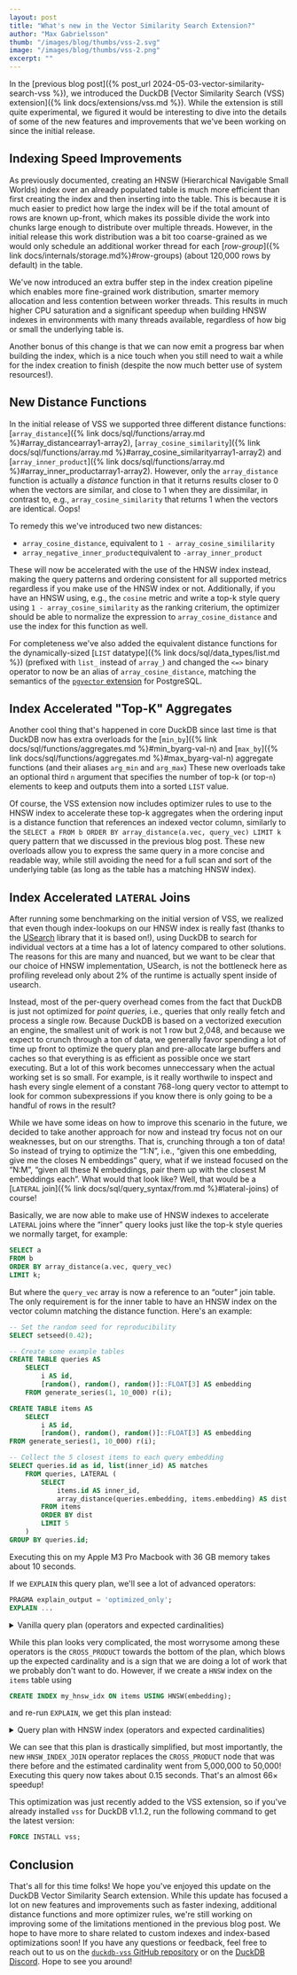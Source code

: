 ```yaml
---
layout: post
title: "What's new in the Vector Similarity Search Extension?"
author: "Max Gabrielsson"
thumb: "/images/blog/thumbs/vss-2.svg"
image: "/images/blog/thumbs/vss-2.png"
excerpt: ""
---
```


In the [previous blog post]({% post_url 2024-05-03-vector-similarity-search-vss %}), we introduced the DuckDB [Vector Similarity Search (VSS) extension]({% link docs/extensions/vss.md %}). While the extension is still quite experimental, we figured it would be interesting to dive into the details of some of the new features and improvements that we've been working on since the initial release.

## Indexing Speed Improvements

As previously documented, creating an HNSW (Hierarchical Navigable Small Worlds) index over an already populated table is much more efficient than first creating the index and then inserting into the table. This is because it is much easier to predict how large the index will be if the total amount of rows are known up-front, which makes its possible divide the work into chunks large enough to distribute over multiple threads. However, in the initial release this work distribution was a bit too coarse-grained as we would only schedule an additional worker thread for each [_row-group_]({% link docs/internals/storage.md%}#row-groups) (about 120,000 rows by default) in the table.

We've now introduced an extra buffer step in the index creation pipeline which enables more fine-grained work distribution, smarter memory allocation and less contention between worker threads. This results in much higher CPU saturation and a significant speedup when building HNSW indexes in environments with many threads available, regardless of how big or small the underlying table is.

Another bonus of this change is that we can now emit a progress bar when building the index, which is a nice touch when you still need to wait a while for the index creation to finish (despite the now much better use of system resources!).

## New Distance Functions

In the initial release of VSS we supported three different distance functions:
[`array_distance`]({% link docs/sql/functions/array.md %}#array_distancearray1-array2),
[`array_cosine_similarity`]({% link docs/sql/functions/array.md %}#array_cosine_similarityarray1-array2) and
[`array_inner_product`]({% link docs/sql/functions/array.md %}#array_inner_productarray1-array2). However, only the `array_distance` function is actually a _distance_ function in that it returns results closer to 0 when the vectors are similar, and close to 1 when they are dissimilar, in contrast to, e.g., `array_cosine_similarity` that returns 1 when the vectors are identical. Oops!

To remedy this we've introduced two new distances:

* `array_cosine_distance`, equivalent to `1 - array_cosine_simililarity`
* `array_negative_inner_product`equivalent to `-array_inner_product`

These will now be accelerated with the use of the HNSW index instead, making the query patterns and ordering consistent for all supported metrics regardless if you make use of the HNSW index or not. Additionally, if you have an HNSW using, e.g., the `cosine` metric and write a top-k style query using `1 - array_cosine_similarity` as the ranking criterium, the optimizer should be able to normalize the expression to `array_cosine_distance` and use the index for this function as well.

For completeness we've also added the equivalent distance functions for the dynamically-sized [`LIST` datatype]({% link docs/sql/data_types/list.md %}) (prefixed with `list_` instead of `array_`) and changed the `<=>` binary operator to now be an alias of `array_cosine_distance`, matching the semantics of the [`pgvector` extension](https://github.com/pgvector/pgvector) for PostgreSQL.

## Index Accelerated "Top-K" Aggregates

Another cool thing that's happened in core DuckDB since last time is that DuckDB now has extra overloads for the [`min_by`]({% link docs/sql/functions/aggregates.md %}#min_byarg-val-n) and [`max_by`]({% link docs/sql/functions/aggregates.md %}#max_byarg-val-n) aggregate functions (and their aliases `arg_min` and `arg_max`)
These new overloads take an optional third `n` argument that specifies the number of top-k (or top-`n`) elements to keep and outputs them into a sorted `LIST` value.

Of course, the VSS extension now includes optimizer rules to use to the HNSW index to accelerate these top-k aggregates when the ordering input is a distance function that references an indexed vector column, similarly to the `SELECT a FROM b ORDER BY array_distance(a.vec, query_vec) LIMIT k` query pattern that we discussed in the previous blog post. These new overloads allow you to express the same query in a more concise and readable way, while still avoiding the need for a full scan and sort of the underlying table (as long as the table has a matching HNSW index).

## Index Accelerated `LATERAL` Joins

After running some benchmarking on the initial version of VSS, we realized that even though index-lookups on our HNSW index is really fast (thanks to the [USearch](https://github.com/unum-cloud/usearch) library that it is based on!), using DuckDB to search for individual vectors at a time has a lot of latency compared to other solutions. The reasons for this are many and nuanced, but we want to be clear that our choice of HNSW implementation, USearch, is not the bottleneck here as profiling revelead only about 2% of the runtime is actually spent inside of usearch.

Instead, most of the per-query overhead comes from the fact that DuckDB is just not optimized for _point queries,_ i.e., queries that only really fetch and process a single row. Because DuckDB is based on a vectorized execution an engine, the smallest unit of work is not 1 row but 2,048, and because we expect to crunch through a ton of data, we generally favor spending a lot of time up front to optimize the query plan and pre-allocate large buffers and caches so that everything is as efficient as possible once we start executing. But a lot of this work becomes unneccessary when the actual working set is so small. For example, is it really worthwile to inspect and hash every single element of a constant 768-long query vector to attempt to look for common subexpressions if you know there is only going to be a handful of rows in the result?

While we have some ideas on how to improve this scenario in the future, we decided to take another approach for now and instead try focus not on our weaknesses, but on our strengths. That is, crunching through a ton of data! So instead of trying to optimize the “1:N”, i.e., “given this one embedding, give me the closes N embeddings” query, what if we instead focused on the “N:M”, “given all these N embeddings, pair them up with the closest M embeddings each”. What would that look like? Well, that would be a [`LATERAL` join]({% link docs/sql/query_syntax/from.md %}#lateral-joins) of course!

Basically, we are now able to make use of HNSW indexes to accelerate `LATERAL` joins where the “inner” query looks just like the top-k style queries we normally target, for example:

```sql
SELECT a
FROM b
ORDER BY array_distance(a.vec, query_vec)
LIMIT k;
```

But where the `query_vec` array is now a reference to an “outer” join table. The only requirement is for the inner table to have an HNSW index on the vector column matching the distance function. Here's an example:

```sql
-- Set the random seed for reproducibility
SELECT setseed(0.42);

-- Create some example tables
CREATE TABLE queries AS
    SELECT
        i AS id,
        [random(), random(), random()]::FLOAT[3] AS embedding 
    FROM generate_series(1, 10_000) r(i);

CREATE TABLE items AS
    SELECT
        i AS id,
        [random(), random(), random()]::FLOAT[3] AS embedding
FROM generate_series(1, 10_000) r(i);

-- Collect the 5 closest items to each query embedding
SELECT queries.id as id, list(inner_id) AS matches 
    FROM queries, LATERAL (
        SELECT
            items.id AS inner_id,
            array_distance(queries.embedding, items.embedding) AS dist
        FROM items 
        ORDER BY dist 
        LIMIT 5
    )
GROUP BY queries.id;
```

Executing this on my Apple M3 Pro Macbook with 36 GB memory takes about 10 seconds.

If we `EXPLAIN` this query plan, we'll see a lot of advanced operators:

```sql
PRAGMA explain_output = 'optimized_only';
EXPLAIN ...
```

<details markdown='1'>
<summary markdown='span'>
Vanilla query plan (operators and expected cardinalities)
</summary>

```text
┌───────────────────────────┐
│         PROJECTION        │
│    ────────────────────   │
│       ~5000000 Rows       │
└─────────────┬─────────────┘
┌─────────────┴─────────────┐
│       HASH_GROUP_BY       │
│    ────────────────────   │
│       ~5000000 Rows       │
└─────────────┬─────────────┘
┌─────────────┴─────────────┐
│         PROJECTION        │
│    ────────────────────   │
│       ~10000000 Rows      │
└─────────────┬─────────────┘
┌─────────────┴─────────────┐
│         PROJECTION        │
│    ────────────────────   │
│       ~10000000 Rows      │
└─────────────┬─────────────┘
┌─────────────┴─────────────┐
│      RIGHT_DELIM_JOIN     │
│    ────────────────────   │
│       ~10000000 Rows      ├──────────────┐
└─────────────┬─────────────┘              │
┌─────────────┴─────────────┐┌─────────────┴─────────────┐
│         SEQ_SCAN          ││         HASH_JOIN         │
│    ────────────────────   ││    ────────────────────   │
│        ~10000 Rows        ││       ~10000000 Rows      ├──────────────┐
└───────────────────────────┘└─────────────┬─────────────┘              │
                             ┌─────────────┴─────────────┐┌─────────────┴─────────────┐
                             │         PROJECTION        ││         DUMMY_SCAN        │
                             │    ────────────────────   ││                           │
                             │       ~10000000 Rows      ││                           │
                             └─────────────┬─────────────┘└───────────────────────────┘
                             ┌─────────────┴─────────────┐
                             │           FILTER          │
                             │    ────────────────────   │
                             │       ~10000000 Rows      │
                             └─────────────┬─────────────┘
                             ┌─────────────┴─────────────┐
                             │         PROJECTION        │
                             │    ────────────────────   │
                             │       ~50000000 Rows      │
                             └─────────────┬─────────────┘
                             ┌─────────────┴─────────────┐
                             │           WINDOW          │
                             └─────────────┬─────────────┘
                             ┌─────────────┴─────────────┐
                             │         PROJECTION        │
                             │    ────────────────────   │
                             │       ~50000000 Rows      │
                             └─────────────┬─────────────┘
                             ┌─────────────┴─────────────┐
                             │       CROSS_PRODUCT       ├──────────────┐
                             └─────────────┬─────────────┘              │
                             ┌─────────────┴─────────────┐┌─────────────┴─────────────┐
                             │         SEQ_SCAN          ││         DELIM_SCAN        │
                             │    ────────────────────   ││    ────────────────────   │
                             │        ~10000 Rows        ││         ~5000 Rows        │
                             └───────────────────────────┘└───────────────────────────┘
```
</details>

While this plan looks very complicated, the most worrysome among these operators is the `CROSS_PRODUCT` towards the bottom of the plan, which blows up the expected cardinality and is a sign that we are doing a lot of work that we probably don't want to do. However, if we create a `HNSW` index on the `items` table using

```sql
CREATE INDEX my_hnsw_idx ON items USING HNSW(embedding);
```

and re-run `EXPLAIN`, we get this plan instead:

<details markdown='1'>
<summary markdown='span'>
Query plan with HNSW index (operators and expected cardinalities)
</summary>

```text
┌───────────────────────────┐
│         PROJECTION        │
│    ────────────────────   │
│        ~50000 Rows        │
└─────────────┬─────────────┘
┌─────────────┴─────────────┐
│       HASH_GROUP_BY       │
│    ────────────────────   │
│        ~50000 Rows        │
└─────────────┬─────────────┘
┌─────────────┴─────────────┐
│         PROJECTION        │
│    ────────────────────   │
│        ~50000 Rows        │
└─────────────┬─────────────┘
┌─────────────┴─────────────┐
│         PROJECTION        │
│    ────────────────────   │
│        ~50000 Rows        │
└─────────────┬─────────────┘
┌─────────────┴─────────────┐
│         PROJECTION        │
│    ────────────────────   │
│        ~50000 Rows        │
└─────────────┬─────────────┘
┌─────────────┴─────────────┐
│      HNSW_INDEX_JOIN      │
│    ────────────────────   │
│        ~50000 Rows        │
└─────────────┬─────────────┘
┌─────────────┴─────────────┐
│         SEQ_SCAN          │
│    ────────────────────   │
│        ~10000 Rows        │
└───────────────────────────┘
```
</details>

We can see that this plan is drastically simplified, but most importantly, the new `HNSW_INDEX_JOIN` operator replaces the `CROSS_PRODUCT` node that was there before and the estimated cardinality went from 5,000,000 to 50,000! Executing this query now takes about 0.15 seconds. That's an almost 66× speedup!

This optimization was just recently added to the VSS extension, so if you've already installed `vss` for DuckDB v1.1.2, run the following command to get the latest version:

```sql
FORCE INSTALL vss;
```

## Conclusion

That's all for this time folks! We hope you've enjoyed this update on the DuckDB Vector Similarity Search extension. While this update has focused a lot on new features and improvements such as faster indexing, additional distance functions and more optimizer rules, we're still working on improving some of the limitations mentioned in the previous blog post. We hope to have more to share related to custom indexes and index-based optimizations soon! If you have any questions or feedback, feel free to reach out to us on the [`duckdb-vss` GitHub repository](https://github.com/duckdb/duckdb_vss) or on the [DuckDB Discord](https://discord.duckdb.org/). Hope to see you around!
